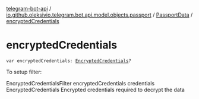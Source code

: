 [telegram-bot-api](../../index.md) / [io.github.oleksivio.telegram.bot.api.model.objects.passport](../index.md) / [PassportData](index.md) / [encryptedCredentials](./encrypted-credentials.md)

# encryptedCredentials

`var encryptedCredentials: `[`EncryptedCredentials`](../-encrypted-credentials/index.md)`?`

To setup filter:

EncryptedCredentialsFilter encryptedCredentials credentials EncryptedCredentials Encrypted credentials
required to decrypt the data

